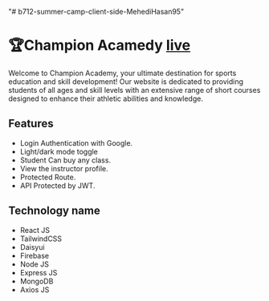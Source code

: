 "# b712-summer-camp-client-side-MehediHasan95"

# 🏆Champion Acamedy [live](https://champion-academyy.web.app/)

Welcome to Champion Academy, your ultimate destination for sports education and skill development! Our website is dedicated to providing students of all ages and skill levels with an extensive range of short courses designed to enhance their athletic abilities and knowledge.

## Features

- Login Authentication with Google.
- Light/dark mode toggle
- Student Can buy any class.
- View the instructor profile.
- Protected Route.
- API Protected by JWT.

## Technology name

- React JS
- TailwindCSS
- Daisyui
- Firebase
- Node JS
- Express JS
- MongoDB
- Axios JS

